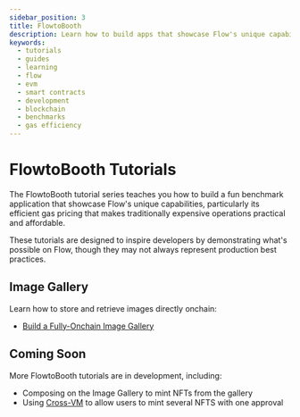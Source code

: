 ```yaml
---
sidebar_position: 3
title: FlowtoBooth
description: Learn how to build apps that showcase Flow's unique capabilities through fun benchmark applications.
keywords:
  - tutorials
  - guides
  - learning
  - flow
  - evm
  - smart contracts
  - development
  - blockchain
  - benchmarks
  - gas efficiency
---
```


# FlowtoBooth Tutorials

The FlowtoBooth tutorial series teaches you how to build a fun benchmark application that showcase Flow's unique capabilities, particularly its efficient gas pricing that makes traditionally expensive operations practical and affordable.

These tutorials are designed to inspire developers by demonstrating what's possible on Flow, though they may not always represent production best practices.

## Image Gallery

Learn how to store and retrieve images directly onchain:

- [Build a Fully-Onchain Image Gallery](image-gallery.md)

## Coming Soon

More FlowtoBooth tutorials are in development, including:

- Composing on the Image Gallery to mint NFTs from the gallery
- Using [Cross-VM] to allow users to mint several NFTS with one approval

[Cross-VM]: ../cross-vm-apps/index.md
